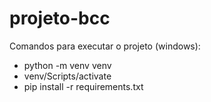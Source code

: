 # projeto-bcc
Comandos para executar o projeto (windows):
- python -m venv venv  
- venv/Scripts/activate
- pip install -r requirements.txt  
